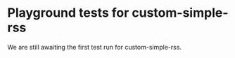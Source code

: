 # Playground tests for custom-simple-rss
We are still awaiting the first test run for custom-simple-rss.
